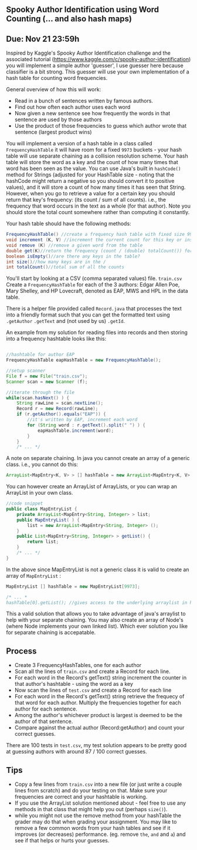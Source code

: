## Spooky Author Identification using Word Counting (... and also hash maps)

## Due: Nov 21 23:59h

Inspired by Kaggle's Spooky Author Identification challenge and the associated tutorial (https://www.kaggle.com/c/spooky-author-identification) you will implement a simple author 'guesser', I use guesser here because classifier is a bit strong. This guesser will use your own implementation of a hash table for counting word frequencies.

General overview of how this will work:

- Read in a bunch of sentences written by famous authors.
- Find out how often each author uses each word
- Now given a new sentence see how frequently the words in that sentence are used by those authors
- Use the product of those frequencies to guess which author wrote that sentence (largest product wins)

You will implement a version of a hash table in a class called `FrequencyHashTable` it will have room for a fixed `9973` buckets - your hash table will use separate chaining as a collision resolution scheme. Your hash table will store the word as a key and the count of how many times that word has been seen as the value. You can use Java's built in `hashCode()` method for Strings (adjusted for your HashTable size - noting that the hashCode might return a negative so you should convert it to positive values), and it will store a count of how many times it has seen that String. However, when you go to retrieve a value for a certain key you should return that key's frequency: (its count / sum of all counts). i.e., the frequency that word occurs in the text as a whole (for that author). Note you should store the total count somewhere rather than computing it constantly.

Your hash table should have the following methods:

```java
FrequencyHashTable() //create a frequency hash table with fixed size 9973
void increment (K, V) //increment the current count for this key or insert key with count 1 if it is a new key
void remove (K) //remove a given word from the table
double get(K)//return the frequency (count / (double) totalCount()) for a given Key
boolean isEmpty()//are there any keys in the table?
int size()//how many keys are in the /
int totalCount()//total sum of all the counts
```

You'll start by looking at a CSV (comma separated values) file.
`train.csv` Create a `FrequencyHashTable` for each of the 3 authors: Edgar Allen Poe, Mary Shelley, and HP Lovecraft, denoted as EAP, MWS and HPL in the data table.

There is a helper file provided called `Record.java` that processes the text into a friendly format such that you can get the formatted text using `.getAuthor` `.getText` and (not used by us) `.getId`. 

An example from my solution for reading files into records and then storing into a frequency hashtable looks like this:

```java

//hashtable for author EAP
FrequencyHashTable eapHashTable = new FrequencyHashTable(); 

//setup scanner
File f = new File("train.csv"); 
Scanner scan = new Scanner (f); 

//iterate through the file
while(scan.hasNext() ) { 
    String rawLine = scan.nextLine(); 
    Record r = new Record(rawLine); 
    if (r.getAuthor().equals("EAP")) {    
    	//it's written by EAP, increment each word              
    	for (String word : r.getText().split(" ") ) { 
            eapHashTable.increment(word); 
        }                 
    } 
    /* ... */
 ```

A note on separate chaining. In java you cannot create an array of a generic class. i.e., you cannot do this: 

```java
ArrayList<MapEntry<K, V> > [] hashTable = new ArrayList<MapEntry<K, V> > [9973]; //
```

You can however create an ArrayList of ArrayLists, or you can wrap an ArrayList in your own class.

```java 
//code snippet
public class MapEntryList {
	private ArrayList<MapEntry<String, Integer> > list;
	public MapEntryList( ) {   
		list = new ArrayList<MapEntry<String, Integer> ();
	}
	public List<MapEntry<String, Integer> > getList() {
		return list;
	}
	/* ... */
}
```

In the above since MapEntryList is not a generic class it is valid to create an array of `MapEntryList` :

```java
MapEntryList [] hashTable = new MapEntryList[9973];

/* ... *
hashTable[0].getList(); //gives access to the underlying arraylist in hash table buckey 0
```

This a valid solution that allows you to take advantage of java's arraylist to help with your separate chaining. You may also create an array of Node's (where Node implements your own linked list). Which ever solution you like for separate chaining is accepatable.

## Process
- Create 3 FrequencyHashTables, one for each author
- Scan all the lines of `train.csv` and create a Record for each line.
- For each word in the Record's getText() string increment the counter in that author's hashtable - using the word as a key
- Now scan the lines of `test.csv` and create a Record for each line
- For each word in the Record's getText() string retrieve the frequecy of that word for each author. Multiply the frequencies together for each author for each sentence. 
- Among the author's whichever product is largest is deemed to be the author of that sentence.
- Compare against the actual author (Record:getAuthor) and count your correct guesses.

There are 100 tests in `test.csv`, my test solution appears to be pretty good at guessing authors with around 87 / 100 correct guesses.

## Tips
- Copy a few lines from `train.csv` into a new file (or just write a couple lines from scratch) and do your testing on that. Make sure your frequencies are correct and your hashtable is working. 
- If you use the ArrayList solution mentioned about - feel free to use any methods in that class that might help you out (perhaps `size()`). 
- while you might not use the remove method from your hashTable the grader may do that when grading your assignment. You may like to remove a few common words from your hash tables and see if it improves (or decreases) performance. (eg. remove `the`, `and` and `a`) and see if that helps or hurts your guesses.


